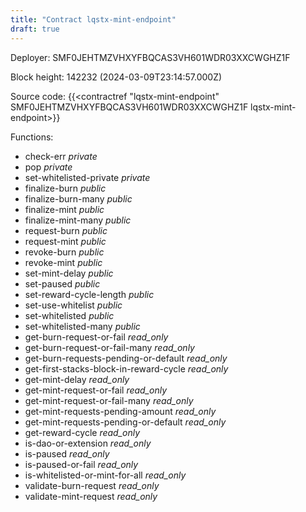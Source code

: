 ```yaml
---
title: "Contract lqstx-mint-endpoint"
draft: true
---
```

Deployer: SMF0JEHTMZVHXYFBQCAS3VH601WDR03XXCWGHZ1F


 



Block height: 142232 (2024-03-09T23:14:57.000Z)

Source code: {{<contractref "lqstx-mint-endpoint" SMF0JEHTMZVHXYFBQCAS3VH601WDR03XXCWGHZ1F lqstx-mint-endpoint>}}

Functions:

* check-err _private_
* pop _private_
* set-whitelisted-private _private_
* finalize-burn _public_
* finalize-burn-many _public_
* finalize-mint _public_
* finalize-mint-many _public_
* request-burn _public_
* request-mint _public_
* revoke-burn _public_
* revoke-mint _public_
* set-mint-delay _public_
* set-paused _public_
* set-reward-cycle-length _public_
* set-use-whitelist _public_
* set-whitelisted _public_
* set-whitelisted-many _public_
* get-burn-request-or-fail _read_only_
* get-burn-request-or-fail-many _read_only_
* get-burn-requests-pending-or-default _read_only_
* get-first-stacks-block-in-reward-cycle _read_only_
* get-mint-delay _read_only_
* get-mint-request-or-fail _read_only_
* get-mint-request-or-fail-many _read_only_
* get-mint-requests-pending-amount _read_only_
* get-mint-requests-pending-or-default _read_only_
* get-reward-cycle _read_only_
* is-dao-or-extension _read_only_
* is-paused _read_only_
* is-paused-or-fail _read_only_
* is-whitelisted-or-mint-for-all _read_only_
* validate-burn-request _read_only_
* validate-mint-request _read_only_
